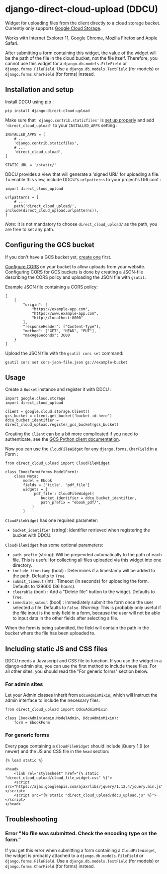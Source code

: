 # django-direct-cloud-upload (DDCU)
Widget for uploading files from the client directly to a cloud storage bucket. Currently only supports [Google Cloud Storage](https://cloud.google.com/storage/).

Works with Internet Explorer 11, Google Chrome, Mozilla Firefox and Apple Safari.

After submitting a form containing this widget, the value of the widget will be the path of the file in the cloud bucket, not the file itself. Therefore, you cannot use this widget for a `django.db.models.FileField` or `django.forms.FileField`. Use a `django.db.models.TextField` (for models) or `django.forms.CharField` (for forms) instead.

## Installation and setup

Install DDCU using pip :

    pip install django-direct-cloud-upload

Make sure that `'django.contrib.staticfiles'` is [set up properly](https://docs.djangoproject.com/en/stable/howto/static-files/) and add `'direct_cloud_upload'` to your `INSTALLED_APPS` setting :

    INSTALLED_APPS = [
        # ...
        'django.contrib.staticfiles',
        # ...
        'direct_cloud_upload',
    ]
    
    STATIC_URL = '/static/'
    
DDCU provides a view that will generate a 'signed URL' for uploading a file. To enable this view, include DDCU's `urlpatterns` to your project's URLconf :

    import direct_cloud_upload
    
    urlpatterns = [
        # ...
        path('direct_cloud_upload/', include(direct_cloud_upload.urlpatterns)),
    ]
    
_Note_: It is not mandatory to choose `direct_cloud_upload/` as the path, you are free to set any path.

## Configuring the GCS bucket

If you don't have a GCS bucket yet, [create one](https://cloud.google.com/storage/docs/creating-buckets) first.

[Configure CORS](https://cloud.google.com/storage/docs/configuring-cors) on your bucket to allow uploads from your website. Configuring CORS for GCS buckets is done by creating a JSON-file describing the CORS policy and uploading the JSON file with `gsutil`.

Example JSON file containing a CORS policy:

    [
        {
            "origin": [
                "https://example-app.com",
                "https://www.example-app.com",
                "http://localhost:8000"
            ],
            "responseHeader": ["Content-Type"],
            "method": ["GET", "HEAD", "PUT"],
            "maxAgeSeconds": 3600
        }
    ]
    
Upload the JSON file with the `gsutil cors set` command:

    gsutil cors set cors-json-file.json gs://example-bucket

## Usage

Create a `Bucket` instance and register it with DDCU :

    import google.cloud.storage
    import direct_cloud_upload
    
    client = google.cloud.storage.Client()
    gcs_bucket = client.get_bucket('bucket-id-here')
    ddcu_bucket_identifier = direct_cloud_upload.register_gcs_bucket(gcs_bucket)
    
Creating the `Client` can be a bit more complicated if you need to authenticate, see the [GCS Python client documentation](https://googleapis.dev/python/storage/latest/client.html).

Now you can use the `CloudFileWidget` for any `django.forms.CharField` in a Form :

    from direct_cloud_upload import CloudFileWidget

    class EbookForm(forms.ModelForm):
        class Meta:
            model = Ebook
            fields = ['title', 'pdf_file']
            widgets = {
                'pdf_file': CloudFileWidget(
                    bucket_identifier = ddcu_bucket_identifier,
                    path_prefix = "ebook_pdf/",
                )
            }
            
`CloudFileWidget` has one required parameter:

* `bucket_identifier` (string): identifier retrieved when registering the bucket with DDCU.

`CloudFileWidget` has some optional parameters:

* `path_prefix` (string): Will be prepended automatically to the path of each file. This is useful for collecting all files uploaded via this widget into one directory.
* `include_timestamp` (bool) : Determines if a timestamp will be added to the path. Defaults to `True`.
* `submit_timeout` (int) : Timeout (in seconds) for uploading the form. Defaults to 129600 (36 hours).
* `clearable` (bool) : Add a "Delete file" button to the widget. Defaults to `True`.
* `immediate_submit` (bool) : Immediately submit the form once the user selected a file. Defaults to `False`. _Warning:_ This is probably only useful if the file input is the only field in a form, because the user will not be able to input data in the other fields after selecting a file.

When the form is being submitted, the field will contain the path in the bucket where the file has been uploaded to.

## Including static JS and CSS files

DDCU needs a Javascript and CSS file to function. If you use the widget in a django-admin site, you can use the first method to include these files. For all other sites, you should read the "For generic forms" section below.

### For admin sites

Let your Admin classes inherit from `DdcuAdminMixin`, which will instruct the admin interface to include the necessary files:

    from direct_cloud_upload import DdcuAdminMixin
    
    class EbookAdmin(admin.ModelAdmin, DdcuAdminMixin):
        form = EbookForm

### For generic forms

Every page containing a `CloudFileWidget` should include jQuery 1.9 (or newer) and the JS and CSS file in the `head` section:

    {% load static %}
    
    <head>
        <link rel="stylesheet" href="{% static "direct_cloud_upload/cloud_file_widget.css" %}">
        <script src="https://ajax.googleapis.com/ajax/libs/jquery/1.12.4/jquery.min.js"></script>
        <script src="{% static "direct_cloud_upload/ddcu_upload.js" %}"></script>
    </head>

## Troubleshooting

### Error "No file was submitted. Check the encoding type on the form."

If you get this error when submitting a form containing a `CloudFileWidget`, the widget is probably attached to a `django.db.models.FileField` or `django.forms.FileField`. Use a `django.db.models.TextField` (for models) or `django.forms.CharField` (for forms) instead.